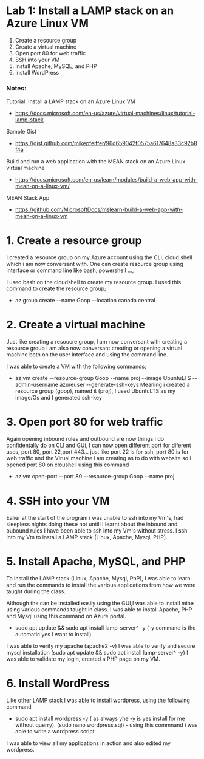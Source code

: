 # Lab 1: Install a LAMP stack on an Azure Linux VM

1. Create a resource group
2. Create a virtual machine
3. Open port 80 for web traffic
4. SSH into your VM
5. Install Apache, MySQL, and PHP
6. Install WordPress

### Notes:

Tutorial: Install a LAMP stack on an Azure Linux VM
* https://docs.microsoft.com/en-us/azure/virtual-machines/linux/tutorial-lamp-stack

Sample Gist
* https://gist.github.com/mikepfeiffer/96d659042f0575a617648a33c92b8f4a

Build and run a web application with the MEAN stack on an Azure Linux virtual machine
* https://docs.microsoft.com/en-us/learn/modules/build-a-web-app-with-mean-on-a-linux-vm/

MEAN Stack App
* https://github.com/MicrosoftDocs/mslearn-build-a-web-app-with-mean-on-a-linux-vm


# 1. Create a resource group

I created a resource group on my Azure account using the CLI, cloud shell which i am now conversant with. One
can create resource group using interface or command line like bash, powershell ..., 

I used bash on the 
cloudshell to create my resource group. I used this command to create the resource group;
 * az group create --name Goop --location canada central
 
# 2. Create a virtual machine

Just like creating a resoucre group, I am now conversant with creating a resource group I am also now conversant 
creating or opening a virtual machine both on the user interface and using the command line. 

I was able to create a VM with the following commands; 
 * az vm create --resource-group Goop --name proj --image UbuntuLTS --admin-username azureuser --generate-ssh-keys
Meaning i created a resource group (goop), named it (proj), I used UbuntuLTS as my image/Os and I generated ssh-key

# 3. Open port 80 for web traffic

Again opening inbound rules and outbound are now things I do confidentally do on CLI and GUi, I can now open 
different port for diferent uses, port 80, port 22,port 443... 
just like port 22 is for ssh, port 80 is 
for web traffic and the Virual machine i am creating as to do with website so i opened port 80 on cloushell 
using this command
 * az vm open-port --port 80 --resource-group Goop --name proj

# 4. SSH into your VM

Ealier at the start of the program i was unable to ssh into my Vm's, had sleepless nights doing these not untill I
learnt about the inbound and oubound rules I have been able to ssh into my Vm's without stress.
I ssh into my Vm to install a LAMP stack  (Linux, Apache, Mysql, PHP).

# 5. Install Apache, MySQL, and PHP

To install the LAMP stack  (Linux, Apache, Mysql, PhP), I was able to learn and run the commands to install the 
various applications from how we were taught during the class. 

Although the can be installed easily using the GUI,I was able to install mine using various commands taught in class.
I was able to install Apache, PHP and Mysql using this command on Azure portal.
 * sudo apt update && sudo apt install lamp-server^ -y (-y command is the automatic yes I want to install)

I was able to verify my apache (apache2 -v)
I was able to verify and secure mysql installation (sudo apt update && sudo apt install lamp-server^ -y)
I was able to validate my login, created a PHP page on my VM. 

# 6. Install WordPress

Like other LAMP stack I was able to install wordpress, using the following command
 * sudo apt install wordpress -y ( as always yhe -y is yes install for me without querry).
(sudo nano wordpress.sql) - using this commnand i was able to write a wordpress script 


I was able to view all my applications in action and also edited my wordpress. 













